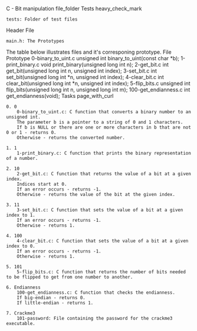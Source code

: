 C - Bit manipulation file_folder
Tests heavy_check_mark

    tests: Folder of test files

Header File

    main.h: The Prototypes

The table below illustrates files and it's corresponing prototype.
File 	Prototype
0-binary_to_uint.c 	unsigned int binary_to_uint(const char *b);
1-print_binary.c 	void print_binary(unsigned long int n);
2-get_bit.c 	int get_bit(unsigned long int n, unsigned int index);
3-set_bit.c 	int set_bit(unsigned long int *n, unsigned int index);
4-clear_bit.c 	int clear_bit(unsigned long int *n, unsigned int index);
5-flip_bits.c 	unsigned int flip_bits(unsigned long int n, unsigned long int m);
100-get_endianness.c 	int get_endianness(void);
Tasks page_with_curl

    0. 0
        0-binary_to_uint.c: C function that converts a binary number to an unsigned int.
        The parameter b is a pointer to a string of 0 and 1 characters.
        If b is NULL or there are one or more characters in b that are not 0 or 1 - returns 0.
        Otherwise - returns the converted number.

    1. 1
        1-print_binary.c: C function that prints the binary representation of a number.

    2. 10
        2-get_bit.c: C function that returns the value of a bit at a given index.
        Indices start at 0.
        If an error occurs - returns -1.
        Otherwise - returns the value of the bit at the given index.

    3. 11
        3-set_bit.c: C function that sets the value of a bit at a given index to 1.
        If an error occurs - returns -1.
        Otherwise - returns 1.

    4. 100
        4-clear_bit.c: C function that sets the value of a bit at a given index to 0.
        If an error occurs - returns -1.
        Otherwise - returns 1.

    5. 101
        5-flip_bits.c: C function that returns the number of bits needed to be flipped to get from one number to another.

    6. Endianness
        100-get_endianness.c: C function that checks the endianness.
        If big-endian - returns 0.
        If little-endian - returns 1.

    7. Crackme3
        101-password: File containing the password for the crackme3 executable.

